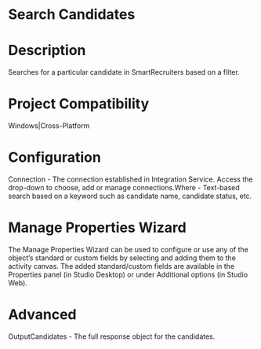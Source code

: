 ﻿# Search Candidates

# Description

Searches for a particular candidate in SmartRecruiters based on a filter.

# Project Compatibility

Windows|Cross-Platform

# Configuration

Connection - The connection established in Integration Service.
                        Access the drop-down to choose, add or manage connections.Where - Text-based search based on a keyword such as candidate name,
                        candidate status, etc.

# Manage Properties Wizard

The Manage Properties Wizard can be used to configure or use any of the object’s
                standard or custom fields by selecting and adding them to the activity canvas. The
                added standard/custom fields are available in the Properties panel (in Studio
                Desktop) or under Additional options (in Studio Web).

# Advanced

OutputCandidates - The full response object for the candidates.
